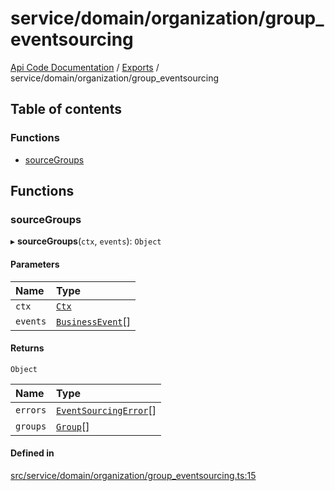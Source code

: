 # service/domain/organization/group\_eventsourcing
 
[Api Code Documentation](../README.md) / [Exports](../modules.md) / service/domain/organization/group\_eventsourcing

## Table of contents

### Functions

- [sourceGroups](service_domain_organization_group_eventsourcing.md#sourcegroups)

## Functions

### sourceGroups

▸ **sourceGroups**(`ctx`, `events`): `Object`

#### Parameters

| Name | Type |
| :------ | :------ |
| `ctx` | [`Ctx`](../interfaces/lib_ctx.Ctx.md) |
| `events` | [`BusinessEvent`](service_domain_business_event.md#businessevent)[] |

#### Returns

`Object`

| Name | Type |
| :------ | :------ |
| `errors` | [`EventSourcingError`](../classes/service_domain_errors_event_sourcing_error.EventSourcingError.md)[] |
| `groups` | [`Group`](../interfaces/service_domain_organization_group.Group.md)[] |

#### Defined in

[src/service/domain/organization/group_eventsourcing.ts:15](https://github.com/openkfw/TruBudget/blob/422cbec/api/src/service/domain/organization/group_eventsourcing.ts#L15)
